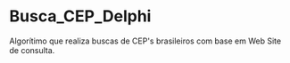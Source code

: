 # Busca_CEP_Delphi
Algorítimo que realiza buscas de CEP's brasileiros com base em Web Site de consulta.
